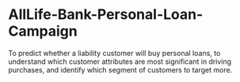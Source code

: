 # AllLife-Bank-Personal-Loan-Campaign
To predict whether a liability customer will buy personal loans, to understand which customer attributes are most significant in driving purchases, and identify which segment of customers to target more.
